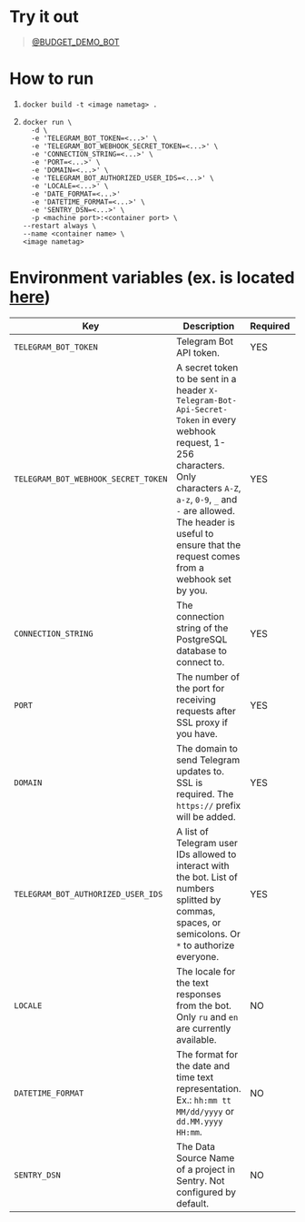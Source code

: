 # Try it out
> [@BUDGET_DEMO_BOT](https://t.me/budget_demo_bot)

# How to run

1. ```shell
   docker build -t <image nametag> .
   ```
2. ```shell 
   docker run \
     -d \
     -e 'TELEGRAM_BOT_TOKEN=<...>' \
     -e 'TELEGRAM_BOT_WEBHOOK_SECRET_TOKEN=<...>' \
     -e 'CONNECTION_STRING=<...>' \
     -e 'PORT=<...>' \
     -e 'DOMAIN=<...>' \ 
     -e 'TELEGRAM_BOT_AUTHORIZED_USER_IDS=<...>' \
     -e 'LOCALE=<...>' \
     -e 'DATE_FORMAT=<...>' 
     -e 'DATETIME_FORMAT=<...>' \
     -e 'SENTRY_DSN=<...>' \
     -p <machine port>:<container port> \
   --restart always \
   --name <container name> \
   <image nametag>
   ```

# Environment variables (ex. is located [here](./Properties/launchSettings.json))

| Key                                 | Description                                                                                                                                                                                                                                                        | Required | Secret | Default               |
|-------------------------------------|--------------------------------------------------------------------------------------------------------------------------------------------------------------------------------------------------------------------------------------------------------------------|----------|--------|-----------------------|
| `TELEGRAM_BOT_TOKEN`                | Telegram Bot API token.                                                                                                                                                                                                                                            | YES      | YES    |                       |
| `TELEGRAM_BOT_WEBHOOK_SECRET_TOKEN` | A secret token to be sent in a header `X-Telegram-Bot-Api-Secret-Token` in every webhook request, 1-256 characters. Only characters `A-Z`, `a-z`, `0-9`, `_` and `-` are allowed. The header is useful to ensure that the request comes from a webhook set by you. | YES      | YES    |                       |
| `CONNECTION_STRING`                 | The connection string of the PostgreSQL database to connect to.                                                                                                                                                                                                    | YES      | YES    |                       |
| `PORT`                              | The number of the port for receiving requests after SSL proxy if you have.                                                                                                                                                                                         | YES      | NO     | –                     |
| `DOMAIN`                            | The domain to send Telegram updates to. SSL is required. The `https://` prefix will be added.                                                                                                                                                                      | YES      | NO     | –                     |
| `TELEGRAM_BOT_AUTHORIZED_USER_IDS`  | A list of Telegram user IDs allowed to interact with the bot. List of numbers splitted by commas, spaces, or semicolons. Or `*` to authorize everyone.                                                                                                             | YES      | NO     | –                     |
| `LOCALE`                            | The locale for the text responses from the bot. Only `ru` and `en` are currently available.                                                                                                                                                                        | NO       | NO     | `en`                  |
| `DATETIME_FORMAT`                   | The format for the date and time text representation. Ex.: `hh:mm tt MM/dd/yyyy` or `dd.MM.yyyy HH:mm`.                                                                                                                                                            | NO       | NO     | `hh:mm tt MM/dd/yyyy` |
| `SENTRY_DSN`                        | The Data Source Name of a project in Sentry. Not configured by default.                                                                                                                                                                                            | NO       | YES    | –                     |